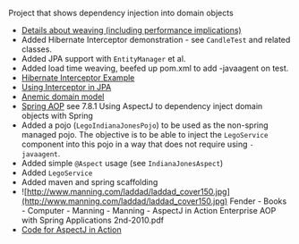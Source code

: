 Project that shows dependency injection into domain objects
  * [Details about weaving (including performance implications)](http://hugunin.net/papers/aosd-2004-cameraReady.pdf)
  * Added Hibernate Interceptor demonstration - see `CandleTest` and related classes.
  * Added JPA support with `EntityManager` et al.
  * Added load time weaving, beefed up pom.xml to add -javaagent on test.
  * [Hibernate Interceptor Example](http://www.jblewitt.com/blog/?p=129)
  * [Using Interceptor in JPA](http://thoughts.seul.in/2009/07/hibernate-jpa-interceptors-hooks-for-entities/)
  * [Anemic domain model](http://www.martinfowler.com/bliki/AnemicDomainModel.html)
  * [Spring AOP](http://static.springsource.org/spring/docs/3.0.x/spring-framework-reference/html/aop.html#aop-atconfigurable) see 7.8.1 Using AspectJ to dependency inject domain objects with Spring
  * Added a pojo (`LegoIndianaJonesPojo`) to be used as the non-spring managed pojo.  The objective is to be able to inject the `LegoService` component into this pojo in a way that does not require using `-javaagent`.
  * Added simple `@Aspect` usage (see `IndianaJonesAspect`)
  * Added `LegoService`
  * Added maven and spring scaffolding
  * ![http://www.manning.com/laddad/laddad_cover150.jpg](http://www.manning.com/laddad/laddad_cover150.jpg) Fender - Books - Computer - Manning - Manning - AspectJ in Action Enterprise AOP with Spring Applications 2nd-2010.pdf
  * [Code for AspectJ in Action](http://manning.com/laddad2/)